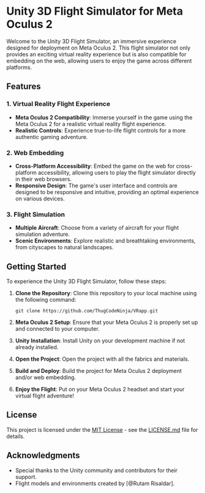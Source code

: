 # Unity 3D Flight Simulator for Meta Oculus 2

Welcome to the Unity 3D Flight Simulator, an immersive experience designed for deployment on Meta Oculus 2. This flight simulator not only provides an exciting virtual reality experience but is also compatible for embedding on the web, allowing users to enjoy the game across different platforms.

## Features

### 1. Virtual Reality Flight Experience

- **Meta Oculus 2 Compatibility**: Immerse yourself in the game using the Meta Oculus 2 for a realistic virtual reality flight experience.
- **Realistic Controls**: Experience true-to-life flight controls for a more authentic gaming adventure.

### 2. Web Embedding

- **Cross-Platform Accessibility**: Embed the game on the web for cross-platform accessibility, allowing users to play the flight simulator directly in their web browsers.
- **Responsive Design**: The game's user interface and controls are designed to be responsive and intuitive, providing an optimal experience on various devices.

### 3. Flight Simulation

- **Multiple Aircraft**: Choose from a variety of aircraft for your flight simulation adventure.
- **Scenic Environments**: Explore realistic and breathtaking environments, from cityscapes to natural landscapes.

## Getting Started

To experience the Unity 3D Flight Simulator, follow these steps:

1. **Clone the Repository**: Clone this repository to your local machine using the following command:
   ```
   git clone https://github.com/ThugCodeNinja/VRapp.git
   ```

2. **Meta Oculus 2 Setup**: Ensure that your Meta Oculus 2 is properly set up and connected to your computer.

3. **Unity Installation**: Install Unity on your development machine if not already installed.

4. **Open the Project**: Open the project with all the fabrics and materials.

5. **Build and Deploy**: Build the project for Meta Oculus 2 deployment and/or web embedding.

6. **Enjoy the Flight**: Put on your Meta Oculus 2 headset and start your virtual flight adventure!


## License

This project is licensed under the [MIT License](LICENSE.md) - see the [LICENSE.md](LICENSE.md) file for details.

## Acknowledgments

- Special thanks to the Unity community and contributors for their support.
- Flight models and environments created by [@Rutam Risaldar].
